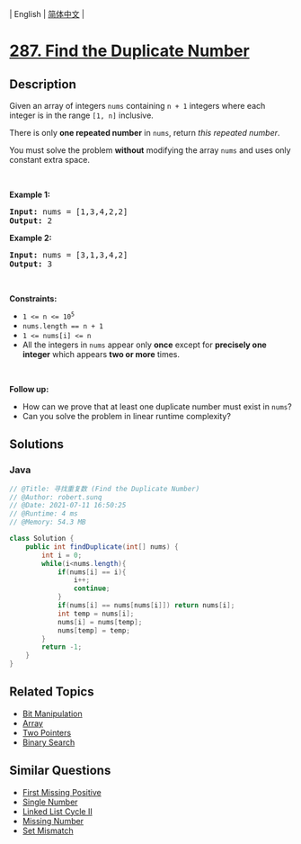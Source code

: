 
| English | [简体中文](README.md) |

# [287. Find the Duplicate Number](https://leetcode.cn//problems/find-the-duplicate-number/)

## Description

<p>Given an array of integers <code>nums</code> containing&nbsp;<code>n + 1</code> integers where each integer is in the range <code>[1, n]</code> inclusive.</p>

<p>There is only <strong>one repeated number</strong> in <code>nums</code>, return <em>this&nbsp;repeated&nbsp;number</em>.</p>

<p>You must solve the problem <strong>without</strong> modifying the array <code>nums</code>&nbsp;and uses only constant extra space.</p>

<p>&nbsp;</p>
<p><strong class="example">Example 1:</strong></p>

<pre>
<strong>Input:</strong> nums = [1,3,4,2,2]
<strong>Output:</strong> 2
</pre>

<p><strong class="example">Example 2:</strong></p>

<pre>
<strong>Input:</strong> nums = [3,1,3,4,2]
<strong>Output:</strong> 3
</pre>

<p>&nbsp;</p>
<p><strong>Constraints:</strong></p>

<ul>
	<li><code>1 &lt;= n &lt;= 10<sup>5</sup></code></li>
	<li><code>nums.length == n + 1</code></li>
	<li><code>1 &lt;= nums[i] &lt;= n</code></li>
	<li>All the integers in <code>nums</code> appear only <strong>once</strong> except for <strong>precisely one integer</strong> which appears <strong>two or more</strong> times.</li>
</ul>

<p>&nbsp;</p>
<p><b>Follow up:</b></p>

<ul>
	<li>How can we prove that at least one duplicate number must exist in <code>nums</code>?</li>
	<li>Can you solve the problem in linear runtime complexity?</li>
</ul>


## Solutions


### Java

```Java
// @Title: 寻找重复数 (Find the Duplicate Number)
// @Author: robert.sunq
// @Date: 2021-07-11 16:50:25
// @Runtime: 4 ms
// @Memory: 54.3 MB

class Solution {
    public int findDuplicate(int[] nums) {
        int i = 0;
        while(i<nums.length){
            if(nums[i] == i){
                i++;
                continue;
            }
            if(nums[i] == nums[nums[i]]) return nums[i];
            int temp = nums[i];
            nums[i] = nums[temp];
            nums[temp] = temp;
        }
        return -1;
    }
}
```



## Related Topics

- [Bit Manipulation](https://leetcode.cn//tag/bit-manipulation)
- [Array](https://leetcode.cn//tag/array)
- [Two Pointers](https://leetcode.cn//tag/two-pointers)
- [Binary Search](https://leetcode.cn//tag/binary-search)

## Similar Questions

- [First Missing Positive](../first-missing-positive/README_EN.md)
- [Single Number](../single-number/README_EN.md)
- [Linked List Cycle II](../linked-list-cycle-ii/README_EN.md)
- [Missing Number](../missing-number/README_EN.md)
- [Set Mismatch](../set-mismatch/README_EN.md)
